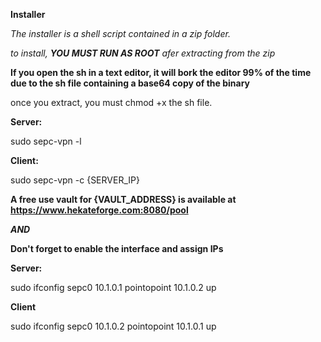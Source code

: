 **Installer**

*The installer is a shell script contained in a zip folder.*

*to install, **YOU MUST RUN AS ROOT** afer extracting from the zip*

**If you open the sh in a text editor, it will bork the editor 99% of the time due to the sh file containing a base64 copy of the binary**

once you extract, you must chmod +x the sh file.

**Server:**

sudo sepc-vpn -l

**Client:**

sudo sepc-vpn -c {SERVER_IP}

**A free use vault for {VAULT_ADDRESS} is available at https://www.hekateforge.com:8080/pool**


***AND***

**Don't forget to enable the interface and assign IPs**

**Server:**

sudo ifconfig sepc0 10.1.0.1 pointopoint 10.1.0.2 up

**Client**

sudo ifconfig sepc0 10.1.0.2 pointopoint 10.1.0.1 up

